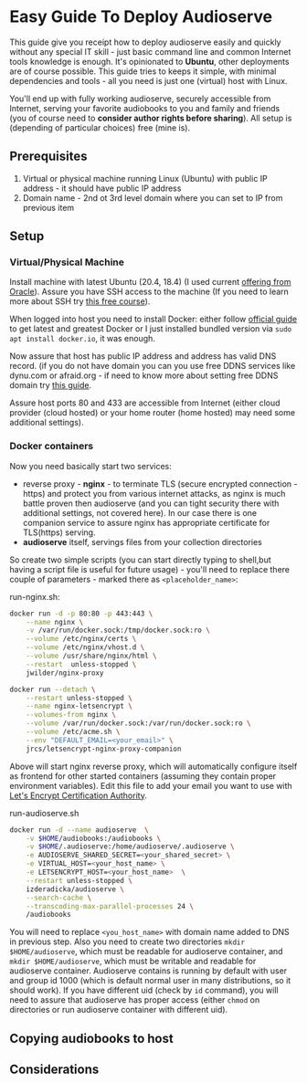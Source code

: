 # Easy Guide To Deploy Audioserve

This guide give you receipt how to deploy audioserve easily and quickly without any special IT skill - just basic command line and common Internet tools knowledge is enough. It's opinionated to **Ubuntu**, other deployments are of course possible. This guide tries to keeps it simple, with minimal dependencies and tools - all you need is just one (virtual) host with Linux.

You'll end up with fully working audioserve, securely accessible from Internet, serving your favorite audiobooks to you and family and friends (you of course need to **consider author rights before sharing**). All setup is (depending of particular choices) free (mine is).

## Prerequisites

1. Virtual or physical machine running Linux (Ubuntu) with public IP address - it should have public IP address
2. Domain name - 2nd ot 3rd level domain where you can set to IP from previous item

## Setup

### Virtual/Physical Machine

Install machine with latest Ubuntu (20.4, 18.4) (I used current [offering from Oracle](https://www.oracle.com/cloud/free/)).  Assure you have SSH access to the machine (If you need to learn more about SSH try [this free course](https://www.udemy.com/course/ssh-basics-for-cloud-security/)).

When logged into host you need to install Docker:  either follow [official guide](https://docs.docker.com/engine/install/ubuntu/) to get latest and greatest Docker or I just installed bundled version via `sudo apt install docker.io`, it was enough.

Now assure that host has public IP address and address has valid DNS record. (if you do not have domain you can you use free DDNS services like dynu.com or afraid.org - if need to know more about setting free DDNS domain try [this guide](https://www.howtogeek.com/66438/how-to-easily-access-your-home-network-from-anywhere-with-ddns/).

Assure host ports 80 and 433 are accessible from Internet (either cloud provider (cloud hosted) or your home router (home hosted) may need some additional settings).

### Docker containers

Now you need basically start two services:
- reverse proxy - **nginx** - to terminate TLS (secure encrypted connection - https) and protect you from various internet attacks, as nginx is much battle proven then audioserve (and you can tight security there with additional settings, not covered here). In our case there is one companion service to assure nginx has appropriate certificate for TLS(https) serving. 
- **audioserve** itself, servings files from your collection directories

So create two simple scripts (you can start directly typing to shell,but having a script file is useful for future usage) - you'll need to replace there couple of parameters - marked there as `<placeholder_name>`:

run-nginx.sh:

```bash
docker run -d -p 80:80 -p 443:443 \
    --name nginx \
    -v /var/run/docker.sock:/tmp/docker.sock:ro \
    --volume /etc/nginx/certs \
    --volume /etc/nginx/vhost.d \
    --volume /usr/share/nginx/html \
    --restart  unless-stopped \
    jwilder/nginx-proxy

docker run --detach \
    --restart unless-stopped \
    --name nginx-letsencrypt \
    --volumes-from nginx \
    --volume /var/run/docker.sock:/var/run/docker.sock:ro \
    --volume /etc/acme.sh \
    --env "DEFAULT_EMAIL=<your_email>" \
    jrcs/letsencrypt-nginx-proxy-companion
```
Above will start nginx reverse proxy, which will automatically configure itself as frontend for other started containers (assuming they contain proper environment variables). Edit this file to add your email you want to use with [Let's Encrypt Certification Authority](https://letsencrypt.org/).

run-audioserve.sh
```bash
docker run -d --name audioserve  \
    -v $HOME/audiobooks:/audiobooks \
    -v $HOME/.audioserve:/home/audioserve/.audioserve \
    -e AUDIOSERVE_SHARED_SECRET=<your_shared_secret> \
    -e VIRTUAL_HOST=<your_host_name> \
    -e LETSENCRYPT_HOST=<your_host_name>  \
    --restart unless-stopped \
    izderadicka/audioserve \
    --search-cache \
	--transcoding-max-parallel-processes 24 \
    /audiobooks

```

You will need to replace `<you_host_name>` with domain name added to DNS in previous step. Also you need to create two directories `mkdir $HOME/audioserve`, which must be readable for audioserve container, and `mkdir $HOME/audioserve`, which must be writable and readable for audioserve container. Audioserve contains is running by default with user and group id 1000 (which is default normal user in many distributions, so it should work). If you have different  uid (check by `id` command), you will need to assure that audioserve has proper access (either `chmod` on directories or run audioserve container with different uid).

## Copying audiobooks to host
## Considerations






